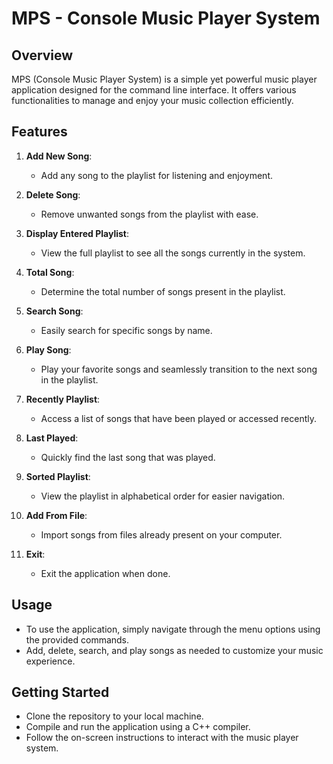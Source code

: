 # MPS - Console Music Player System

## Overview
MPS (Console Music Player System) is a simple yet powerful music player application designed for the command line interface. It offers various functionalities to manage and enjoy your music collection efficiently.

## Features
1. **Add New Song**:
   - Add any song to the playlist for listening and enjoyment.

2. **Delete Song**:
   - Remove unwanted songs from the playlist with ease.

3. **Display Entered Playlist**:
   - View the full playlist to see all the songs currently in the system.

4. **Total Song**:
   - Determine the total number of songs present in the playlist.

5. **Search Song**:
   - Easily search for specific songs by name.

6. **Play Song**:
   - Play your favorite songs and seamlessly transition to the next song in the playlist.

7. **Recently Playlist**:
   - Access a list of songs that have been played or accessed recently.

8. **Last Played**:
   - Quickly find the last song that was played.

9. **Sorted Playlist**:
   - View the playlist in alphabetical order for easier navigation.

10. **Add From File**:
    - Import songs from files already present on your computer.

11. **Exit**:
    - Exit the application when done.

## Usage
- To use the application, simply navigate through the menu options using the provided commands.
- Add, delete, search, and play songs as needed to customize your music experience.

## Getting Started
- Clone the repository to your local machine.
- Compile and run the application using a C++ compiler.
- Follow the on-screen instructions to interact with the music player system.
